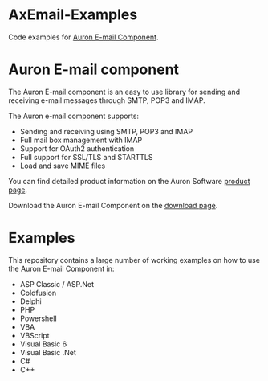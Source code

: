# AxEmail-Examples
Code examples for [Auron E-mail Component](https://www.auronsoftware.com/products/email-component/).

# Auron E-mail component
The Auron E-mail component is an easy to use library for sending and receiving e-mail messages through SMTP, POP3 and IMAP.

The Auron e-mail component supports:
 * Sending and receiving using SMTP, POP3 and IMAP
 * Full mail box management with IMAP
 * Support for OAuth2 authentication
 * Full support for SSL/TLS and STARTTLS
 * Load and save MIME files

You can find detailed product information on the Auron Software [product page](https://www.auronsoftware.com/products/email-component/).

Download the Auron E-mail Component on the [download page](https://www.auronsoftware.com/download).

# Examples
This repository contains a large number of working examples on how to use the Auron E-mail Component in:
 * ASP Classic / ASP.Net
 * Coldfusion
 * Delphi
 * PHP
 * Powershell
 * VBA
 * VBScript
 * Visual Basic 6
 * Visual Basic .Net
 * C#
 * C++
